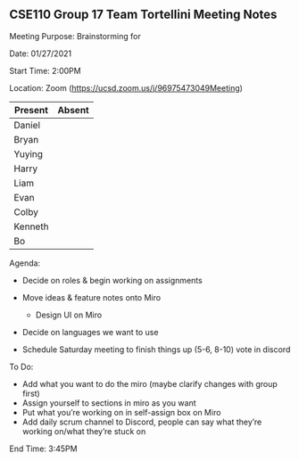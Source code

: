 ## CSE110 Group 17 Team Tortellini Meeting Notes

Meeting Purpose: Brainstorming for 

Date: 01/27/2021

Start Time: 2:00PM

Location: Zoom (https://ucsd.zoom.us/j/96975473049Meeting) 

| Present | Absent |
| ------- | -------| 
|    Daniel     |        |
|    Bryan     |        |
|    Yuying     |        |
|    Harry     |        |
|    Liam     |        |
|    Evan     |        |
|    Colby     |        |
|    Kenneth     |        |
|    Bo     |        |

Agenda:
- Decide on roles & begin working on assignments

- Move ideas & feature notes onto Miro
  - Design UI on Miro

- Decide on languages we want to use

- Schedule Saturday meeting to finish things up (5-6, 8-10) vote in discord

To Do:
- Add what you want to do the miro (maybe clarify changes with group first)
- Assign yourself to sections in miro as you want
- Put what you’re working on in self-assign box on Miro 
- Add daily scrum channel to Discord, people can say what they’re working on/what they’re stuck on

End Time: 3:45PM
